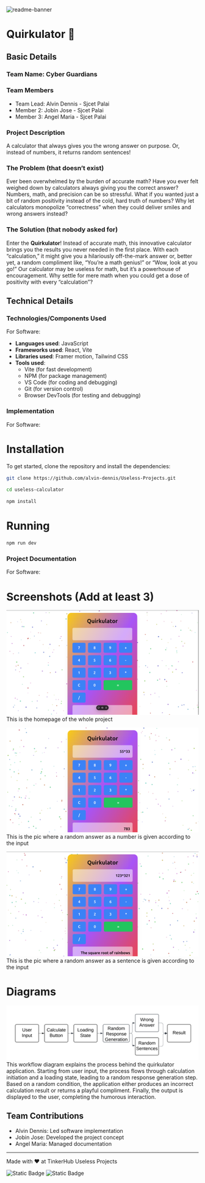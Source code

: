 <img width="1280" alt="readme-banner" src="https://github.com/user-attachments/assets/35332e92-44cb-425b-9dff-27bcf1023c6c">

# Quirkulator 🎯


## Basic Details
### Team Name: Cyber Guardians


### Team Members
- Team Lead: Alvin Dennis - Sjcet Palai
- Member 2: Jobin Jose - Sjcet Palai
- Member 3: Angel Maria - Sjcet Palai

### Project Description
A calculator that always gives you the wrong answer on purpose. Or, instead of numbers, it returns random sentences!

### The Problem (that doesn’t exist)
Ever been overwhelmed by the burden of accurate math? Have you ever felt weighed down by calculators always giving you the correct answer? Numbers, math, and precision can be so stressful. What if you wanted just a bit of random positivity instead of the cold, hard truth of numbers? Why let calculators monopolize “correctness” when they could deliver smiles and wrong answers instead?

### The Solution (that nobody asked for)
Enter the **Quirkulator**! Instead of accurate math, this innovative calculator brings you the results you never needed in the first place. With each “calculation,” it might give you a hilariously off-the-mark answer or, better yet, a random compliment like, “You’re a math genius!” or “Wow, look at you go!” Our calculator may be useless for math, but it’s a powerhouse of encouragement. Why settle for mere math when you could get a dose of positivity with every “calculation”?

## Technical Details
### Technologies/Components Used
For Software:
- **Languages used**: JavaScript
- **Frameworks used**: React, Vite
- **Libraries used**: Framer motion, Tailwind CSS
- **Tools used**: 
  - Vite (for fast development)
  - NPM (for package management)
  - VS Code (for coding and debugging)
  - Git (for version control)
  - Browser DevTools (for testing and debugging)

### Implementation
For Software:
# Installation
To get started, clone the repository and install the dependencies:

```bash
git clone https://github.com/alvin-dennis/Useless-Projects.git
```

```bash
cd useless-calculator
```

```bash
npm install
```
# Running
```bash
npm run dev
```

### Project Documentation
For Software:

# Screenshots (Add at least 3)
![Homepage](https://github.com/alvin-dennis/Useless-Projects/blob/main/assets/demo.png)
This is the homepage of the whole project

![Demo1](https://github.com/alvin-dennis/Useless-Projects/blob/main/assets/demo1.png)
This is the pic where a random answer as a number is given according to the input 

![Demo2](https://github.com/alvin-dennis/Useless-Projects/blob/main/assets/demo2.png)
This is the pic where a random answer as a sentence is given according to the input 

# Diagrams
![Workflow](https://github.com/alvin-dennis/Useless-Projects/blob/main/assets/workflow.png)
This workflow diagram explains the process behind the quirkulator application. Starting from user input, the process flows through calculation initiation and a loading state, leading to a random response generation step. Based on a random condition, the application either produces an incorrect calculation result or returns a playful compliment. Finally, the output is displayed to the user, completing the humorous interaction.

## Team Contributions
- Alvin Dennis: Led software implementation
- Jobin Jose: Developed the project concept
- Angel Maria: Managed documentation

---
Made with ❤️ at TinkerHub Useless Projects 

![Static Badge](https://img.shields.io/badge/TinkerHub-24?color=%23000000&link=https%3A%2F%2Fwww.tinkerhub.org%2F)
![Static Badge](https://img.shields.io/badge/UselessProject--24-24?link=https%3A%2F%2Fwww.tinkerhub.org%2Fevents%2FQ2Q1TQKX6Q%2FUseless%2520Projects)
